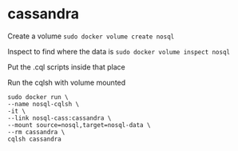 # cassandra

Create a volume
`sudo docker volume create nosql`

Inspect to find where the data is
`sudo docker volume inspect nosql`

Put the .cql scripts inside that place

Run the cqlsh with volume mounted
```
sudo docker run \
--name nosql-cqlsh \
-it \
--link nosql-cass:cassandra \
--mount source=nosql,target=nosql-data \
--rm cassandra \
cqlsh cassandra
```
